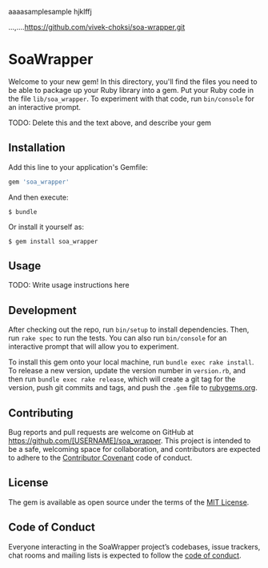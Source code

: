 aaaasamplesample hjklffj



...,....https://github.com/vivek-choksi/soa-wrapper.git


# SoaWrapper

Welcome to your new gem! In this directory, you'll find the files you need to be able to package up your Ruby library into a gem. Put your Ruby code in the file `lib/soa_wrapper`. To experiment with that code, run `bin/console` for an interactive prompt.

TODO: Delete this and the text above, and describe your gem

## Installation

Add this line to your application's Gemfile:

```ruby
gem 'soa_wrapper'
```

And then execute:

    $ bundle

Or install it yourself as:

    $ gem install soa_wrapper

## Usage

TODO: Write usage instructions here

## Development

After checking out the repo, run `bin/setup` to install dependencies. Then, run `rake spec` to run the tests. You can also run `bin/console` for an interactive prompt that will allow you to experiment.

To install this gem onto your local machine, run `bundle exec rake install`. To release a new version, update the version number in `version.rb`, and then run `bundle exec rake release`, which will create a git tag for the version, push git commits and tags, and push the `.gem` file to [rubygems.org](https://rubygems.org).

## Contributing

Bug reports and pull requests are welcome on GitHub at https://github.com/[USERNAME]/soa_wrapper. This project is intended to be a safe, welcoming space for collaboration, and contributors are expected to adhere to the [Contributor Covenant](http://contributor-covenant.org) code of conduct.

## License

The gem is available as open source under the terms of the [MIT License](https://opensource.org/licenses/MIT).

## Code of Conduct

Everyone interacting in the SoaWrapper project’s codebases, issue trackers, chat rooms and mailing lists is expected to follow the [code of conduct](https://github.com/[USERNAME]/soa_wrapper/blob/master/CODE_OF_CONDUCT.md).
